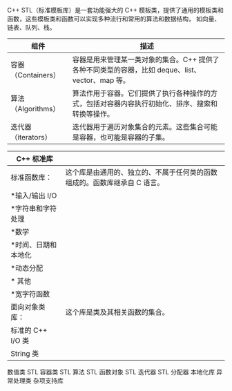 C++ STL（标准模板库）是一套功能强大的 C++ 模板类，提供了通用的模板类和函数，这些模板类和函数可以实现多种流行和常用的算法和数据结构，
如向量、链表、队列、栈。


| 组件	| 描述 |
|--------|-----------|
容器（Containers）	|容器是用来管理某一类对象的集合。C++ 提供了各种不同类型的容器，比如 deque、list、vector、map 等。
算法（Algorithms）|	算法作用于容器。它们提供了执行各种操作的方式，包括对容器内容执行初始化、排序、搜索和转换等操作。
迭代器（iterators）|	迭代器用于遍历对象集合的元素。这些集合可能是容器，也可能是容器的子集。

| C++ 标准库 | |
|--------|-----------|
| 标准函数库： | 这个库是由通用的、独立的、不属于任何类的函数组成的。函数库继承自 C 语言。| 
 | *输入/输出 I/O |  | 
 | *字符串和字符处理 |  | 
 | *数学 |  | 
 | *时间、日期和本地化 | |  
 | *动态分配 |  | 
 | * 其他 |  | 
 | *宽字符函数 | 
| 面向对象类库： | 这个库是类及其相关函数的集合。| 
| 标准的 C++ I/O 类 | 
 | String 类 | 
数值类
STL 容器类
STL 算法
STL 函数对象
STL 迭代器
STL 分配器
本地化库
异常处理类
杂项支持库
